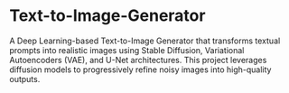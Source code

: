 # Text-to-Image-Generator
A Deep Learning-based Text-to-Image Generator that transforms textual prompts into realistic images using Stable Diffusion, Variational Autoencoders (VAE), and U-Net architectures. This project leverages diffusion models to progressively refine noisy images into high-quality outputs.
